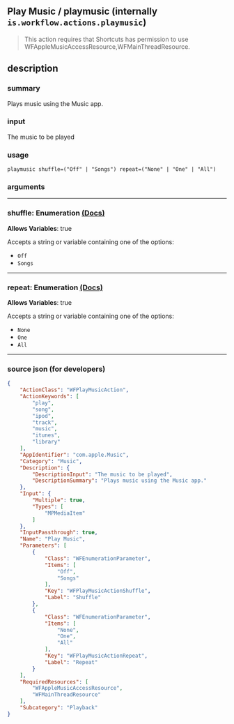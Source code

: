 
## Play Music / playmusic (internally `is.workflow.actions.playmusic`)

> This action requires that Shortcuts has permission to use WFAppleMusicAccessResource,WFMainThreadResource.


## description

### summary

Plays music using the Music app.


### input

The music to be played


### usage
```
playmusic shuffle=("Off" | "Songs") repeat=("None" | "One" | "All")
```

### arguments

---

### shuffle: Enumeration [(Docs)](https://pfgithub.github.io/shortcutslang/gettingstarted#enum-select-field)
**Allows Variables**: true



Accepts a string 
or variable
containing one of the options:

- `Off`
- `Songs`

---

### repeat: Enumeration [(Docs)](https://pfgithub.github.io/shortcutslang/gettingstarted#enum-select-field)
**Allows Variables**: true



Accepts a string 
or variable
containing one of the options:

- `None`
- `One`
- `All`

---

### source json (for developers)

```json
{
	"ActionClass": "WFPlayMusicAction",
	"ActionKeywords": [
		"play",
		"song",
		"ipod",
		"track",
		"music",
		"itunes",
		"library"
	],
	"AppIdentifier": "com.apple.Music",
	"Category": "Music",
	"Description": {
		"DescriptionInput": "The music to be played",
		"DescriptionSummary": "Plays music using the Music app."
	},
	"Input": {
		"Multiple": true,
		"Types": [
			"MPMediaItem"
		]
	},
	"InputPassthrough": true,
	"Name": "Play Music",
	"Parameters": [
		{
			"Class": "WFEnumerationParameter",
			"Items": [
				"Off",
				"Songs"
			],
			"Key": "WFPlayMusicActionShuffle",
			"Label": "Shuffle"
		},
		{
			"Class": "WFEnumerationParameter",
			"Items": [
				"None",
				"One",
				"All"
			],
			"Key": "WFPlayMusicActionRepeat",
			"Label": "Repeat"
		}
	],
	"RequiredResources": [
		"WFAppleMusicAccessResource",
		"WFMainThreadResource"
	],
	"Subcategory": "Playback"
}
```
